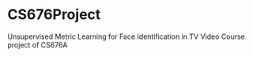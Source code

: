 # CS676Project
Unsupervised Metric Learning for Face Identification in TV Video
Course project of CS676A
